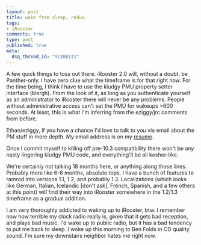 ```yaml
--- 
layout: post
title: wake from sleep, redux.
tags: 
- iRooster
comments: true
type: post
published: true
meta: 
  dsq_thread_id: "92380131"
---
```

A few quick things to toss out there. iRooster 2.0 will, without a doubt, be Panther-only. I have zero clue what the timeframe is for that right now. For the time being, I think I have to use the kludgy PMU property setter interface (blergh). From the look of it, as long as you authenticate yourself as an administrator to iRooster there will never be any problems. People without administrative access can't set the PMU for wakeups >600 seconds. At least, this is what I'm inferring from the eziggy/jrc comments from before.

Ethan/eziggy, if you have a chance I'd love to talk to you via email about the PM stuff in more depth. My email address is on my <a href="http://www.brethorsting.com/resume.html">resume</a>.

Once I commit myself to killing off pre-10.3 compatibility there won't be any nasty lingering kludgy PMU code, and everything'll be all kosher-like.

We're certainly not talking 18 months here, or anything along those lines. Probably more like 6-8 months, absolute tops. I have a bunch of features to ramrod into versions 1.1, 1.2, and probably 1.3. Localizations (which looks like German, Italian, Icelandic [don't ask], French, Spanish, and a few others at this point) will find their way into iRooster somewhere in the 1.2/1.3 timeframe as a gradual addition.

I am very thoroughly addicted to waking up to iRooster, btw. I remember now how terrible my clock radio really is, given that it gets bad reception, and plays bad music. I'd wake up to public radio, but it has a bad tendency to put me back to sleep. I woke up this morning to Ben Folds in CD quality sound. I'm sure my downstairs neighbor hates me right now.
